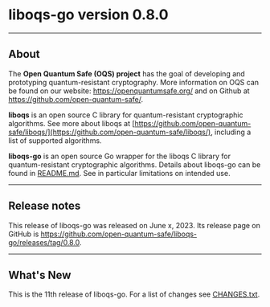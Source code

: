 # liboqs-go version 0.8.0

---

## About

The **Open Quantum Safe (OQS) project** has the goal of developing and prototyping quantum-resistant cryptography. More
information on OQS can be found on our website: https://openquantumsafe.org/ and on Github
at https://github.com/open-quantum-safe/.

**liboqs** is an open source C library for quantum-resistant cryptographic algorithms. See more about liboqs
at [https://github.com/open-quantum-safe/liboqs/](https://github.com/open-quantum-safe/liboqs/), including a list of
supported algorithms.

**liboqs-go** is an open source Go wrapper for the liboqs C library for quantum-resistant cryptographic algorithms.
Details about liboqs-go can be found in [README.md](https://github.com/open-quantum-safe/liboqs-go/blob/main/README.md).
See in particular limitations on intended use.

---

## Release notes

This release of liboqs-go was released on June x, 2023. Its release page on
GitHub is https://github.com/open-quantum-safe/liboqs-go/releases/tag/0.8.0.

---

## What's New

This is the 11th release of liboqs-go. For a list of changes
see [CHANGES.txt](https://github.com/open-quantum-safe/liboqs-go/blob/main/CHANGES.txt).
